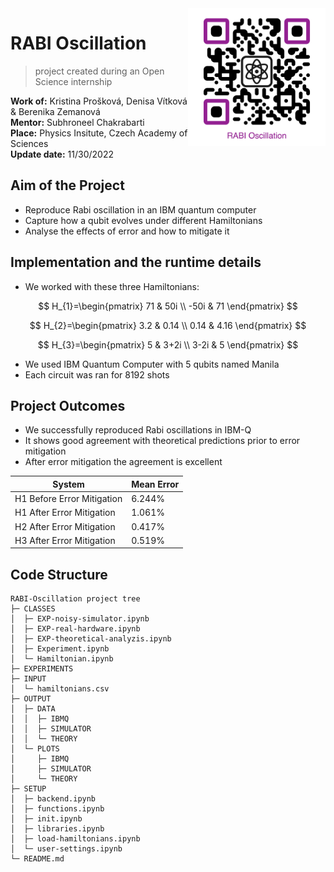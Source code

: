 <img  align="right" height="220" src="./GitHub-QR.png" />

# RABI Oscillation

> project created during an Open Science internship

**Work of:** Kristina Prošková, Denisa Vítková & Berenika Zemanová   
**Mentor:** Subhroneel Chakrabarti   
**Place:** Physics Insitute, Czech Academy of Sciences   
**Update date:** 11/30/2022

## Aim of the Project

* Reproduce Rabi oscillation in an IBM quantum computer
* Capture how a qubit evolves under different Hamiltonians
* Analyse the effects of error and how to mitigate it

## Implementation and the runtime details

* We worked with these three Hamiltonians:

$$
H_{1}=\begin{pmatrix}
71 & 50i \\
-50i & 71
\end{pmatrix}
$$

$$
H_{2}=\begin{pmatrix}
3.2 & 0.14 \\
0.14 & 4.16
\end{pmatrix}
$$

$$
H_{3}=\begin{pmatrix}
5 & 3+2i \\
3-2i & 5
\end{pmatrix}
$$

* We used IBM Quantum Computer with 5 qubits named Manila
* Each circuit was ran for 8192 shots

## Project Outcomes

* We successfully reproduced Rabi oscillations in IBM-Q
* It shows good agreement with theoretical predictions prior to error mitigation
* After error mitigation the agreement is excellent

| System                     | Mean Error |
| ---                        | ---        |
| H1 Before Error Mitigation | 6.244%     |
| H1 After Error Mitigation  | 1.061%     |
| H2 After Error Mitigation  | 0.417%     |
| H3 After Error Mitigation  | 0.519%     |


## Code Structure

```
RABI-Oscillation project tree
├─ CLASSES
│  ├─ EXP-noisy-simulator.ipynb
│  ├─ EXP-real-hardware.ipynb
│  ├─ EXP-theoretical-analyzis.ipynb
│  ├─ Experiment.ipynb
│  └─ Hamiltonian.ipynb
├─ EXPERIMENTS
├─ INPUT
│  └─ hamiltonians.csv
├─ OUTPUT
│  ├─ DATA
│  │  ├─ IBMQ
│  │  ├─ SIMULATOR
│  │  └─ THEORY
│  └─ PLOTS
│     ├─ IBMQ
│     ├─ SIMULATOR
│     └─ THEORY
├─ SETUP
│  ├─ backend.ipynb
│  ├─ functions.ipynb
│  ├─ init.ipynb
│  ├─ libraries.ipynb
│  ├─ load-hamiltonians.ipynb
│  └─ user-settings.ipynb
└─ README.md
```

<!--
## Code Structure

```
RABI oscillation project tree
├─ CLASSES
├─ EXPERIMENTS
├─ INPUT
│  └─ hamiltonians.csv
├─ OUTPUT
│  ├─ DATA
│  └─ PLOTS
├─ SETUP
│  ├─ backend.ipynb
│  ├─ functions.ipynb
│  ├─ init.ipynb
│  ├─ libraries.ipynb
│  ├─ load-hamiltonians.ipynb
│  └─ user-settings.ipynb
└─ README.md
```
-->
